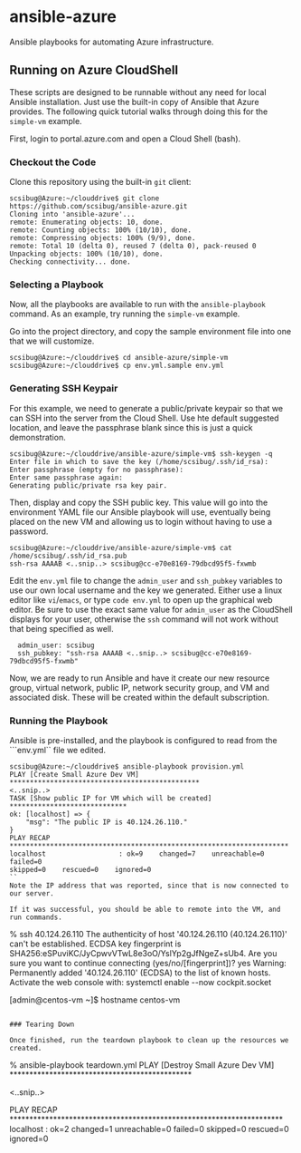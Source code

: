 # ansible-azure
Ansible playbooks for automating Azure infrastructure.

## Running on Azure CloudShell

These scripts are designed to be runnable without any need for local Ansible installation.  Just use the built-in copy of Ansible that Azure provides.  The following quick tutorial walks through doing this for the ```simple-vm``` example.

First, login to portal.azure.com and open a Cloud Shell (bash).

### Checkout the Code

Clone this repository using the built-in ```git``` client:

```
scsibug@Azure:~/clouddrive$ git clone https://github.com/scsibug/ansible-azure.git
Cloning into 'ansible-azure'...
remote: Enumerating objects: 10, done.
remote: Counting objects: 100% (10/10), done.
remote: Compressing objects: 100% (9/9), done.
remote: Total 10 (delta 0), reused 7 (delta 0), pack-reused 0
Unpacking objects: 100% (10/10), done.
Checking connectivity... done.
```

### Selecting a Playbook

Now, all the playbooks are available to run with the
```ansible-playbook``` command.  As an example, try running the
```simple-vm``` example.

Go into the project directory, and copy the sample environment file
into one that we will customize.

```
scsibug@Azure:~/clouddrive$ cd ansible-azure/simple-vm
scsibug@Azure:~/clouddrive$ cp env.yml.sample env.yml
```

### Generating SSH Keypair

For this example, we need to generate a public/private keypair so that
we can SSH into the server from the Cloud Shell.  Use hte default
suggested location, and leave the passphrase blank since this is just
a quick demonstration.

```
scsibug@Azure:~/clouddrive/ansible-azure/simple-vm$ ssh-keygen -q
Enter file in which to save the key (/home/scsibug/.ssh/id_rsa):
Enter passphrase (empty for no passphrase): 
Enter same passphrase again: 
Generating public/private rsa key pair.
```

Then, display and copy the SSH public key.  This value will go into
the environment YAML file our Ansible playbook will use, eventually
being placed on the new VM and allowing us to login without having to
use a password.

```
scsibug@Azure:~/clouddrive/ansible-azure/simple-vm$ cat /home/scsibug/.ssh/id_rsa.pub
ssh-rsa AAAAB <..snip..> scsibug@cc-e70e8169-79dbcd95f5-fxwmb
```

Edit the ```env.yml``` file to change the ```admin_user``` and
```ssh_pubkey``` variables to use our own local username and the key
we generated.  Either use a linux editor like ```vi```/```emacs```, or
type ```code env.yml``` to open up the graphical web editor.  Be sure
to use the exact same value for ```admin_user``` as the CloudShell
displays for your user, otherwise the ```ssh``` command will not work
without that being specified as well.

```
  admin_user: scsibug
  ssh_pubkey: "ssh-rsa AAAAB <..snip..> scsibug@cc-e70e8169-79dbcd95f5-fxwmb"
```

Now, we are ready to run Ansible and have it create our new resource
group, virtual network, public IP, network security group, and VM and
associated disk.  These will be created within the default
subscription.

### Running the Playbook

Ansible is pre-installed, and the playbook is configured to read from
the ```env.yml`` file we edited.

```
scsibug@Azure:~/clouddrive$ ansible-playbook provision.yml
PLAY [Create Small Azure Dev VM] ***********************************************
<..snip..>
TASK [Show public IP for VM which will be created] *****************************
ok: [localhost] => {
    "msg": "The public IP is 40.124.26.110."
}
PLAY RECAP *********************************************************************
localhost                  : ok=9    changed=7    unreachable=0    failed=0
skipped=0    rescued=0    ignored=0   
``
Note the IP address that was reported, since that is now connected to our server.

If it was successful, you should be able to remote into the VM, and run commands.

```
% ssh 40.124.26.110
The authenticity of host '40.124.26.110 (40.124.26.110)' can't be established.
ECDSA key fingerprint is SHA256:eSPuviKC/JyCpwvVTwL8e3oO/YslYp2gJfNgeZ+sUb4.
Are you sure you want to continue connecting (yes/no/[fingerprint])? yes
Warning: Permanently added '40.124.26.110' (ECDSA) to the list of known hosts.
Activate the web console with: systemctl enable --now cockpit.socket

[admin@centos-vm ~]$ hostname
centos-vm
```

### Tearing Down

Once finished, run the teardown playbook to clean up the resources we created.

```
% ansible-playbook teardown.yml 
PLAY [Destroy Small Azure Dev VM] **********************************************

<..snip..>

PLAY RECAP *********************************************************************
localhost                  : ok=2    changed=1    unreachable=0    failed=0
skipped=0    rescued=0    ignored=0   
```

